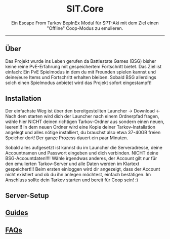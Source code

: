 ﻿
<div align=center style="text-align: center">
<h1 style="text-align: center"> SIT.Core </h1>
Ein Escape From Tarkov BepInEx Modul für SPT-Aki mit dem Ziel einen "Offline" Coop-Modus zu emulieren.
</div>

---

## Über

Das Projekt wurde ins Leben gerufen da Battlestate Games (BSG) bisher keine reine PvE-Erfahrung mit gespeichertem Fortschritt bietet.
Das Ziel ist einfach: Ein PvE Spielmodus in dem du mit Freunden spielen kannst und deine/eure Items und Fortschritt erhalten bleiben.
Sobald BSG allerdings solch einen Spielmodus anbietet wird das Projekt sofort eingestampft!

## Installation

Der einfachste Weg ist über den bereitgestellten Launcher -> Download <-
Nach dem starten wird dich der Launcher nach einem Ordnerpfad fragen, wähle hier NICHT deinen richtigen Tarkov-Ordner aus sondern einen neuen, leeren!!!
In dem neuen Ordner wird eine Kopie deiner Tarkov-Installation angelegt und alles nötige installiert, du brauchst also etwa 37-40GB freien Speicher dort!
Der ganze Prozess dauert ein paar Minuten. 

Sobald alles aufgesetzt ist kannst du im Launcher die Serveradresse, deine Accountnamen und Passwort eingeben und dich verbinden.
NICHT deine BSG-Accountdaten!!!! Wähle irgendwas anderes, der Account gilt nur für den emulierten Tarkov-Server und alle Daten werden im Klartext gespeichert!!!
Beim ersten einloggen wird dir angezeigt, dass der Account nicht existiert und ob du ihn anlegen möchtest, einfach bestätigen. 
Im Anschluss sollte dein Tarkov starten und bereit für Coop sein! :)

## Server-Setup



## [Guides](./Guides)
## [FAQs](./FAQs)

